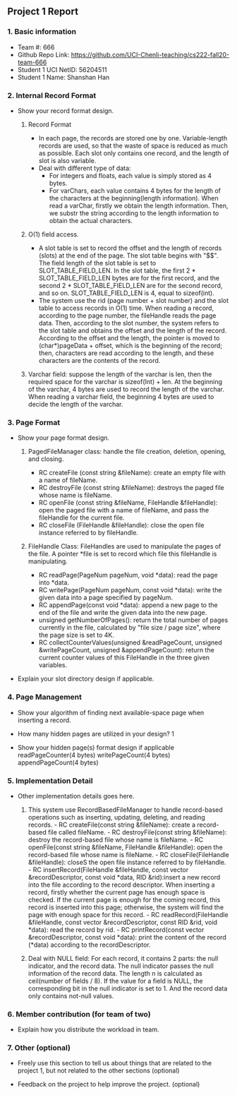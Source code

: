 ## Project 1 Report


### 1. Basic information
 - Team #: 666
 - Github Repo Link: https://github.com/UCI-Chenli-teaching/cs222-fall20-team-666
 - Student 1 UCI NetID: 56204511
 - Student 1 Name: Shanshan Han



### 2. Internal Record Format
- Show your record format design.

  1) Record Format
     - In each page, the records are stored one by one. Variable-length records are used, so that the waste of space is reduced as much as possible.
       Each slot only contains one record, and the length of slot is also variable.
     - Deal with different type of data:
        - For integers and floats, each value is simply stored as 4 bytes.
        - For varChars, each value contains 4 bytes for the length of the characters at the beginning(length information).
          When read a varChar, firstly we obtain the length information. Then, we substr the string according to
          the length information to obtain the actual characters.

  2) O(1) field access.
     - A slot table is set to record the offset and the length of records (slots) at the end of the page.
       The slot table begins with "$$". The field length of the slot table is set to SLOT_TABLE_FIELD_LEN.
       In the slot table, the first 2 * SLOT_TABLE_FIELD_LEN bytes are for the first record, and the second
       2 * SLOT_TABLE_FIELD_LEN are for the second record, and so on. SLOT_TABLE_FIELD_LEN is 4, equal to sizeof(int).
     - The system use the rid (page number + slot number) and the slot table to access records in O(1) time.
       When reading a record, according to the page number, the fileHandle reads the page data. Then, according to
       the slot number, the system refers to the slot table and obtains the offset and the length of the record.
       According to the offset and the length, the pointer is moved to (char*)pageData + offset, which is the beginning
       of the record; then, characters are read according to the length, and these characters are the contents of the record.

  3) Varchar field: suppose the length of the varchar is len, then the required space for the varchar is sizeof(Int) + len.
     At the beginning of the varchar, 4 bytes are used to record the length of the varchar. When reading a varchar field,
     the beginning 4 bytes are used to decide the length of the varchar.



### 3. Page Format
- Show your page format design.

  1) PagedFileManager class: handle the file creation, deletion, opening, and closing.
      - RC createFile (const string &fileName): create an empty file with a name of fileName.
      - RC destroyFile (const string &fileName): destroys the paged file whose name is fileName.
      - RC openFile (const string &fileName, FileHandle &fileHandle): open the paged file with a name of fileName, and pass
            the fileHandle for the current file.
      - RC closeFile (FileHandle &fileHandle): close the open file instance referred to by fileHandle.

  2) FileHandle Class: FileHandles are used to manipulate the pages of the file. A pointer *file is set to record which
        file this fileHandle is manipulating.
      - RC readPage(PageNum pageNum, void *data): read the page into *data.
      - RC writePage(PageNum pageNum, const void *data): write the given data into a page specified by pageNum.
      - RC appendPage(const void *data): append a new page to the end of the file and write the given data into the new page.
      - unsigned getNumberOfPages(): return the total number of pages currently in the file, calculated by "file size / page size",
            where the page size is set to 4K.
      - RC collectCounterValues(unsigned &readPageCount, unsigned &writePageCount, unsigned &appendPageCount): return the current
            counter values of this FileHandle in the three given variables.

- Explain your slot directory design if applicable.



### 4. Page Management
- Show your algorithm of finding next available-space page when inserting a record.



- How many hidden pages are utilized in your design?
1


- Show your hidden page(s) format design if applicable
readPageCounter(4 bytes) writePageCount(4 bytes) appendPageCount(4 bytes)


### 5. Implementation Detail
- Other implementation details goes here.

    1) This system use RecordBasedFileManager to handle record-based operations such as inserting, updating, deleting, and reading records.
      - RC createFile(const string &fileName): create a record-based file called fileName.
      - RC destroyFile(const string &fileName): destroy the record-based file whose name is fileName.
      - RC openFile(const string &fileName, FileHandle &fileHandle): open the record-based file whose name is fileName.
      - RC closeFile(FileHandle &fileHandle): closeS the open file instance referred to by fileHandle.
      - RC insertRecord(FileHandle &fileHandle, const vector<Attribute> &recordDescriptor, const void *data, RID &rid):insert
            a new record into the file according to the record descriptor. When inserting a record, firstly whether the
            current page has enough space is checked. If the current page is enough for the coming record, this record is
            inserted into this page; otherwise, the system will find the page with enough space for this record.
      - RC readRecord(FileHandle &fileHandle, const vector<Attribute> &recordDescriptor, const RID &rid, void *data): read
            the record by rid.
      - RC printRecord(const vector<Attribute> &recordDescriptor, const void *data): print the content of the record (*data)
            according to the recordDescriptor.

    2) Deal with NULL field: For each record, it contains 2 parts: the null indicator, and the record data. The null indicator
        passes the null information of the record data. The length n is calculated as ceil(number of fields / 8). If the
        value for a field is NULL, the corresponding bit in the null indicator is set to 1. And the record data only
        contains not-null values.



### 6. Member contribution (for team of two)
- Explain how you distribute the workload in team.



### 7. Other (optional)
- Freely use this section to tell us about things that are related to the project 1, but not related to the other sections (optional)



- Feedback on the project to help improve the project. (optional)